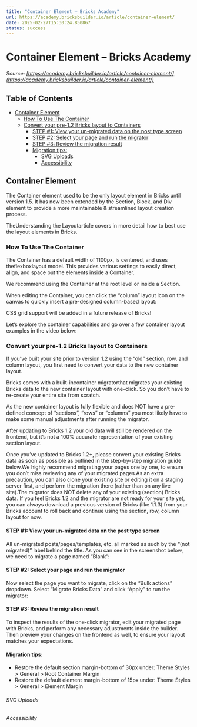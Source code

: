 ```yaml
---
title: "Container Element – Bricks Academy"
url: https://academy.bricksbuilder.io/article/container-element/
date: 2025-02-27T15:30:24.850867
status: success
---
```


# Container Element – Bricks Academy

*Source: [https://academy.bricksbuilder.io/article/container-element/](https://academy.bricksbuilder.io/article/container-element/)*

## Table of Contents

- [Container Element](#container-element)
  - [How To Use The Container](#how-to-use-the-container)
  - [Convert your pre-1.2 Bricks layout to Containers](#convert-your-pre-12-bricks-layout-to-containers)
    - [STEP #1: View your un-migrated data on the post type screen](#step-1-view-your-un-migrated-data-on-the-post-type-screen)
    - [STEP #2: Select your page and run the migrator](#step-2-select-your-page-and-run-the-migrator)
    - [STEP #3: Review the migration result](#step-3-review-the-migration-result)
    - [Migration tips:](#migration-tips)
        - [SVG Uploads](#svg-uploads)
        - [Accessibility](#accessibility)

## Container Element

The Container element used to be the only layout element in Bricks until version 1.5. It has now been extended by the Section, Block, and Div element to provide a more maintainable & streamlined layout creation process.

TheUnderstanding the Layoutarticle covers in more detail how to best use the layout elements in Bricks.

### How To Use The Container

The Container has a default width of 1100px, is centered, and uses theflexboxlayout model. This provides various settings to easily direct, align, and space out the elements inside a Container.

We recommend using the Container at the root level or inside a Section.

When editing the Container, you can click the “column” layout icon on the canvas to quickly insert a pre-designed column-based layout:

CSS grid support will be added in a future release of Bricks!

Let’s explore the container capabilities and go over a few container layout examples in the video below:

### Convert your pre-1.2 Bricks layout to Containers

If you’ve built your site prior to version 1.2 using the “old” section, row, and column layout, you first need to convert your data to the new container layout.

Bricks comes with a built-incontainer migratorthat migrates your existing Bricks data to the new container layout with one-click. So you don’t have to re-create your entire site from scratch.

As the new container layout is fully flexible and does NOT have a pre-defined concept of “sections”, “rows” or “columns” you most likely have to make some manual adjustments after running the migrator.

After updating to Bricks 1.2 your old data will still be rendered on the frontend, but it’s not a 100% accurate representation of your existing section layout.

Once you’ve updated to Bricks 1.2+, please convert your existing Bricks data as soon as possible as outlined in the step-by-step migration guide below.We highly recommend migrating your pages one by one, to ensure you don’t miss reviewing any of your migrated pages.As an extra precaution, you can also clone your existing site or editing it on a staging server first, and perform the migration there (rather than on any live site).The migrator does NOT delete any of your existing (section) Bricks data. If you feel Bricks 1.2 and the migrator are not ready for your site yet, you can always download a previous version of Bricks (like 1.1.3) from your Bricks account to roll back and continue using the section, row, column layout for now.

#### STEP #1: View your un-migrated data on the post type screen

All un-migrated posts/pages/templates, etc. all marked as such by the “(not migrated)” label behind the title. As you can see in the screenshot below, we need to migrate a page named “Blank”:

#### STEP #2: Select your page and run the migrator

Now select the page you want to migrate, click on the “Bulk actions” dropdown. Select “Migrate Bricks Data” and click “Apply” to run the migrator:

#### STEP #3: Review the migration result

To inspect the results of the one-click migrator, edit your migrated page with Bricks, and perform any necessary adjustments inside the builder. Then preview your changes on the frontend as well, to ensure your layout matches your expectations.

#### Migration tips:

- Restore the default section margin-bottom of 30px under: Theme Styles > General > Root Container Margin
- Restore the default element margin-bottom of 15px under: Theme Styles > General > Element Margin

###### SVG Uploads

###### Accessibility

